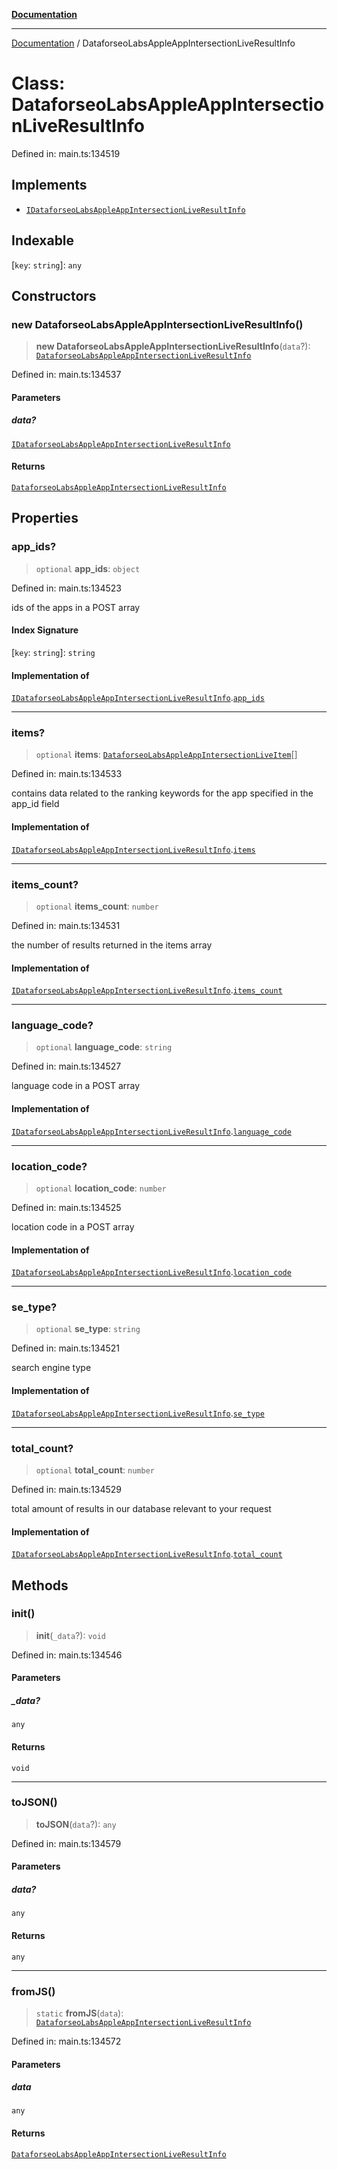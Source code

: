 [**Documentation**](../README.md)

***

[Documentation](../README.md) / DataforseoLabsAppleAppIntersectionLiveResultInfo

# Class: DataforseoLabsAppleAppIntersectionLiveResultInfo

Defined in: main.ts:134519

## Implements

- [`IDataforseoLabsAppleAppIntersectionLiveResultInfo`](../interfaces/IDataforseoLabsAppleAppIntersectionLiveResultInfo.md)

## Indexable

\[`key`: `string`\]: `any`

## Constructors

### new DataforseoLabsAppleAppIntersectionLiveResultInfo()

> **new DataforseoLabsAppleAppIntersectionLiveResultInfo**(`data`?): [`DataforseoLabsAppleAppIntersectionLiveResultInfo`](DataforseoLabsAppleAppIntersectionLiveResultInfo.md)

Defined in: main.ts:134537

#### Parameters

##### data?

[`IDataforseoLabsAppleAppIntersectionLiveResultInfo`](../interfaces/IDataforseoLabsAppleAppIntersectionLiveResultInfo.md)

#### Returns

[`DataforseoLabsAppleAppIntersectionLiveResultInfo`](DataforseoLabsAppleAppIntersectionLiveResultInfo.md)

## Properties

### app\_ids?

> `optional` **app\_ids**: `object`

Defined in: main.ts:134523

ids of the apps in a POST array

#### Index Signature

\[`key`: `string`\]: `string`

#### Implementation of

[`IDataforseoLabsAppleAppIntersectionLiveResultInfo`](../interfaces/IDataforseoLabsAppleAppIntersectionLiveResultInfo.md).[`app_ids`](../interfaces/IDataforseoLabsAppleAppIntersectionLiveResultInfo.md#app_ids)

***

### items?

> `optional` **items**: [`DataforseoLabsAppleAppIntersectionLiveItem`](DataforseoLabsAppleAppIntersectionLiveItem.md)[]

Defined in: main.ts:134533

contains data related to the ranking keywords for the app specified in the app_id field

#### Implementation of

[`IDataforseoLabsAppleAppIntersectionLiveResultInfo`](../interfaces/IDataforseoLabsAppleAppIntersectionLiveResultInfo.md).[`items`](../interfaces/IDataforseoLabsAppleAppIntersectionLiveResultInfo.md#items)

***

### items\_count?

> `optional` **items\_count**: `number`

Defined in: main.ts:134531

the number of results returned in the items array

#### Implementation of

[`IDataforseoLabsAppleAppIntersectionLiveResultInfo`](../interfaces/IDataforseoLabsAppleAppIntersectionLiveResultInfo.md).[`items_count`](../interfaces/IDataforseoLabsAppleAppIntersectionLiveResultInfo.md#items_count)

***

### language\_code?

> `optional` **language\_code**: `string`

Defined in: main.ts:134527

language code in a POST array

#### Implementation of

[`IDataforseoLabsAppleAppIntersectionLiveResultInfo`](../interfaces/IDataforseoLabsAppleAppIntersectionLiveResultInfo.md).[`language_code`](../interfaces/IDataforseoLabsAppleAppIntersectionLiveResultInfo.md#language_code)

***

### location\_code?

> `optional` **location\_code**: `number`

Defined in: main.ts:134525

location code in a POST array

#### Implementation of

[`IDataforseoLabsAppleAppIntersectionLiveResultInfo`](../interfaces/IDataforseoLabsAppleAppIntersectionLiveResultInfo.md).[`location_code`](../interfaces/IDataforseoLabsAppleAppIntersectionLiveResultInfo.md#location_code)

***

### se\_type?

> `optional` **se\_type**: `string`

Defined in: main.ts:134521

search engine type

#### Implementation of

[`IDataforseoLabsAppleAppIntersectionLiveResultInfo`](../interfaces/IDataforseoLabsAppleAppIntersectionLiveResultInfo.md).[`se_type`](../interfaces/IDataforseoLabsAppleAppIntersectionLiveResultInfo.md#se_type)

***

### total\_count?

> `optional` **total\_count**: `number`

Defined in: main.ts:134529

total amount of results in our database relevant to your request

#### Implementation of

[`IDataforseoLabsAppleAppIntersectionLiveResultInfo`](../interfaces/IDataforseoLabsAppleAppIntersectionLiveResultInfo.md).[`total_count`](../interfaces/IDataforseoLabsAppleAppIntersectionLiveResultInfo.md#total_count)

## Methods

### init()

> **init**(`_data`?): `void`

Defined in: main.ts:134546

#### Parameters

##### \_data?

`any`

#### Returns

`void`

***

### toJSON()

> **toJSON**(`data`?): `any`

Defined in: main.ts:134579

#### Parameters

##### data?

`any`

#### Returns

`any`

***

### fromJS()

> `static` **fromJS**(`data`): [`DataforseoLabsAppleAppIntersectionLiveResultInfo`](DataforseoLabsAppleAppIntersectionLiveResultInfo.md)

Defined in: main.ts:134572

#### Parameters

##### data

`any`

#### Returns

[`DataforseoLabsAppleAppIntersectionLiveResultInfo`](DataforseoLabsAppleAppIntersectionLiveResultInfo.md)

